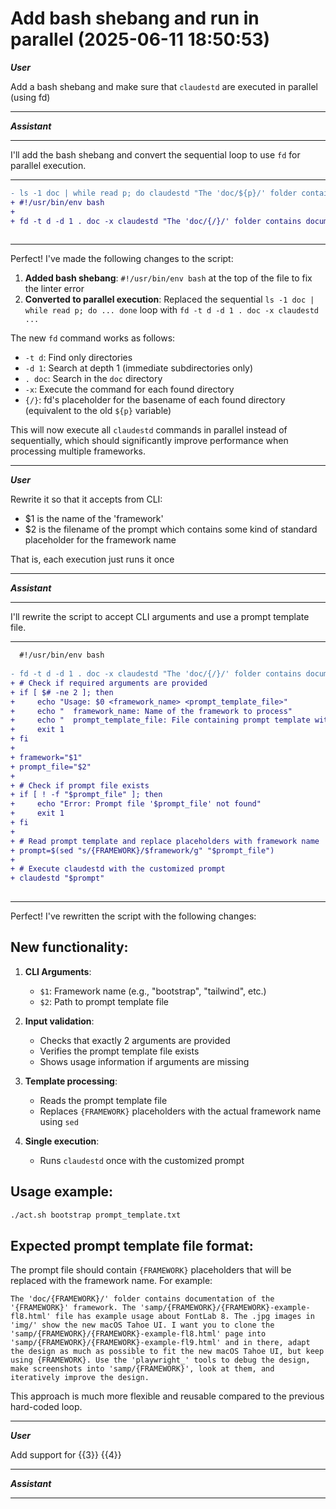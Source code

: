 <!-- Generated by SpecStory -->

# Add bash shebang and run in parallel (2025-06-11 18:50:53)

_**User**_

Add a bash shebang and make sure that `claudestd` are executed in parallel (using fd)

---

_**Assistant**_



---

I'll add the bash shebang and convert the sequential loop to use `fd` for parallel execution.

---

```diff
- ls -1 doc | while read p; do claudestd "The 'doc/${p}/' folder contains documentation of the '${p}' framework. The 'samp/${p}/${p}-example-fl8.html' file has example usage about FontLab 8. The .jpg images in 'img/' show the new macOS Tahoe UI. I want you to clone the 'samp/${p}/${p}-example-fl8.html' page into 'samp/${p}/${p}-example-fl9.html' and in there, adapt the design as much as possible to fit the new macOS Tahoe UI, but keep using ${p}. Use the 'playwright_' tools to debug the design, make screenshots into 'samp/${p}', look at them, and iteratively improve the design."; done
+ #!/usr/bin/env bash
+ 
+ fd -t d -d 1 . doc -x claudestd "The 'doc/{/}/' folder contains documentation of the '{/}' framework. The 'samp/{/}/{/}-example-fl8.html' file has example usage about FontLab 8. The .jpg images in 'img/' show the new macOS Tahoe UI. I want you to clone the 'samp/{/}/{/}-example-fl8.html' page into 'samp/{/}/{/}-example-fl9.html' and in there, adapt the design as much as possible to fit the new macOS Tahoe UI, but keep using {/}. Use the 'playwright_' tools to debug the design, make screenshots into 'samp/{/}', look at them, and iteratively improve the design."
  
```

---

Perfect! I've made the following changes to the script:

1. **Added bash shebang**: `#!/usr/bin/env bash` at the top of the file to fix the linter error
2. **Converted to parallel execution**: Replaced the sequential `ls -1 doc | while read p; do ... done` loop with `fd -t d -d 1 . doc -x claudestd ...`

The new `fd` command works as follows:
- `-t d`: Find only directories
- `-d 1`: Search at depth 1 (immediate subdirectories only)
- `. doc`: Search in the `doc` directory
- `-x`: Execute the command for each found directory
- `{/}`: fd's placeholder for the basename of each found directory (equivalent to the old `${p}` variable)

This will now execute all `claudestd` commands in parallel instead of sequentially, which should significantly improve performance when processing multiple frameworks.

---

_**User**_

Rewrite it so that it accepts from CLI: 

- $1 is the name of the 'framework' 
- $2 is the filename of the prompt which contains some kind of standard placeholder for the framework name

That is, each execution just runs it once

---

_**Assistant**_



---

I'll rewrite the script to accept CLI arguments and use a prompt template file.

---

```diff
  #!/usr/bin/env bash
  
- fd -t d -d 1 . doc -x claudestd "The 'doc/{/}/' folder contains documentation of the '{/}' framework. The 'samp/{/}/{/}-example-fl8.html' file has example usage about FontLab 8. The .jpg images in 'img/' show the new macOS Tahoe UI. I want you to clone the 'samp/{/}/{/}-example-fl8.html' page into 'samp/{/}/{/}-example-fl9.html' and in there, adapt the design as much as possible to fit the new macOS Tahoe UI, but keep using {/}. Use the 'playwright_' tools to debug the design, make screenshots into 'samp/{/}', look at them, and iteratively improve the design."
+ # Check if required arguments are provided
+ if [ $# -ne 2 ]; then
+     echo "Usage: $0 <framework_name> <prompt_template_file>"
+     echo "  framework_name: Name of the framework to process"
+     echo "  prompt_template_file: File containing prompt template with framework placeholders"
+     exit 1
+ fi
+ 
+ framework="$1"
+ prompt_file="$2"
+ 
+ # Check if prompt file exists
+ if [ ! -f "$prompt_file" ]; then
+     echo "Error: Prompt file '$prompt_file' not found"
+     exit 1
+ fi
+ 
+ # Read prompt template and replace placeholders with framework name
+ prompt=$(sed "s/{FRAMEWORK}/$framework/g" "$prompt_file")
+ 
+ # Execute claudestd with the customized prompt
+ claudestd "$prompt"
  
```

---

Perfect! I've rewritten the script with the following changes:

## New functionality:
1. **CLI Arguments**: 
   - `$1`: Framework name (e.g., "bootstrap", "tailwind", etc.)
   - `$2`: Path to prompt template file

2. **Input validation**: 
   - Checks that exactly 2 arguments are provided
   - Verifies the prompt template file exists
   - Shows usage information if arguments are missing

3. **Template processing**: 
   - Reads the prompt template file
   - Replaces `{FRAMEWORK}` placeholders with the actual framework name using `sed`

4. **Single execution**: 
   - Runs `claudestd` once with the customized prompt

## Usage example:
```bash
./act.sh bootstrap prompt_template.txt
```

## Expected prompt template file format:
The prompt file should contain `{FRAMEWORK}` placeholders that will be replaced with the framework name. For example:

```
The 'doc/{FRAMEWORK}/' folder contains documentation of the '{FRAMEWORK}' framework. The 'samp/{FRAMEWORK}/{FRAMEWORK}-example-fl8.html' file has example usage about FontLab 8. The .jpg images in 'img/' show the new macOS Tahoe UI. I want you to clone the 'samp/{FRAMEWORK}/{FRAMEWORK}-example-fl8.html' page into 'samp/{FRAMEWORK}/{FRAMEWORK}-example-fl9.html' and in there, adapt the design as much as possible to fit the new macOS Tahoe UI, but keep using {FRAMEWORK}. Use the 'playwright_' tools to debug the design, make screenshots into 'samp/{FRAMEWORK}', look at them, and iteratively improve the design.
```

This approach is much more flexible and reusable compared to the previous hard-coded loop.

---

_**User**_

Add support for {{3}} {{4}}

---

_**Assistant**_



---

